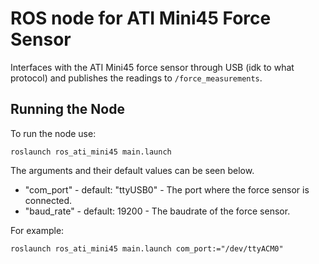 # ROS node for ATI Mini45 Force Sensor

Interfaces with the ATI Mini45 force sensor through USB (idk to what protocol) and publishes the readings to ```/force_measurements```.

## Running the Node

To run the node use:
```
roslaunch ros_ati_mini45 main.launch
```

The arguments and their default values can be seen below.
- "com_port" - default: "ttyUSB0" - The port where the force sensor is connected.
- "baud_rate" - default: 19200 - The baudrate of the force sensor.

For example:
```
roslaunch ros_ati_mini45 main.launch com_port:="/dev/ttyACM0"
```





